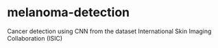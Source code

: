 # melanoma-detection
Cancer detection using CNN from the dataset International Skin Imaging Collaboration (ISIC)

